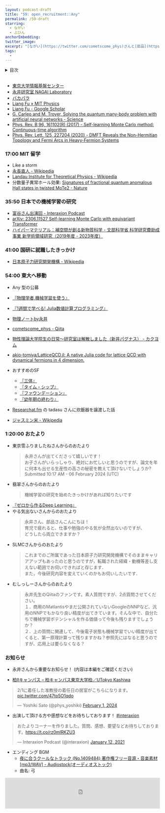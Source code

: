 ```yaml
---
layout: podcast-draft
title: "59: open_recruitment::Any"
permalink: /59-draft
starring:
  - ながい
  - ぶひん
anchorEmbedding: 
twitter_image: 
excerpt: "[ながい](https://twitter.com/cometscome_phys)さんと[部品](https://twitter.com/tjmlab)で Google DeepMind による新物質発見？、自動実験、2023年の超伝導情勢などについて話しました。"
tags:
  - 
---
```


<details>
<!-- https://github.com/gettalong/kramdown/issues/155#issuecomment-339793629 -->
<summary markdown='span'>目次</summary>
<nav>
  * this unordered seed list will be replaced by toc as unordered list
  {:toc}
<!-- https://stackoverflow.com/a/38419441/11480802 -->
</nav>
</details>
<br>

- [東京大学情報基盤センター](https://www.itc.u-tokyo.ac.jp/)
- [永井研究室 NAGAI Laboratory](https://webpark2417.sakura.ne.jp/ynagai/)
- [バカパラ](https://messagepassing.github.io/012-manycore/04-shinh/)
- [Liang Fu » MIT Physics](https://physics.mit.edu/faculty/liang-fu/)
- [Liang Fu - Google Scholar](https://scholar.google.com/citations?user=rS68naIAAAAJ&hl=ja)
- [G. Carleo and M. Troyer, Solving the quantum many-body problem with artificial neural networks - Science](https://www.science.org/doi/full/10.1126/science.aag2302)
- [Phys. Rev. B 96, 161102(R) (2017) - Self-learning Monte Carlo method: Continuous-time algorithm](https://journals.aps.org/prb/abstract/10.1103/PhysRevB.96.161102)
- [Phys. Rev. Lett. 125, 227204 (2020) - DMFT Reveals the Non-Hermitian Topology and Fermi Arcs in Heavy-Fermion Systems](https://journals.aps.org/prl/abstract/10.1103/PhysRevLett.125.227204)

### 17:00 MIT 留学

- Like a storm
- [永長直人 - Wikipedia](https://ja.wikipedia.org/wiki/%E6%B0%B8%E9%95%B7%E7%9B%B4%E4%BA%BA)
- [Landau Institute for Theoretical Physics - Wikipedia](https://en.wikipedia.org/wiki/Landau_Institute_for_Theoretical_Physics)
- 分数量子異常ホール効果: [Signatures of fractional quantum anomalous Hall states in twisted MoTe2 - Nature](https://www.nature.com/articles/s41586-023-06289-w)

### 35:50 日本での機械学習の研究

- [富谷さん出演回 - Interaxion Podcast](https://interaxion-podcast.github.io/starring/#%E3%81%A8%E3%81%BF%E3%82%84)
- [arXiv: 2306.11527 Self-learning Monte Carlo with equivariant Transformer](https://arxiv.org/abs/2306.11527)
- [ハイパーマテリアル：補空間が創る新物質科学 - 文部科学省 科学研究費助成事業 新学術領域研究（2019年度 - 2023年度）](https://www.rs.tus.ac.jp/hypermaterials/)

### 41:00 国研に就職したきっかけ

- [日本原子力研究開発機構 - Wikipedia](https://ja.wikipedia.org/wiki/%E6%97%A5%E6%9C%AC%E5%8E%9F%E5%AD%90%E5%8A%9B%E7%A0%94%E7%A9%B6%E9%96%8B%E7%99%BA%E6%A9%9F%E6%A7%8B)

### 54:00 東大へ移動

- Any 型の公募
- [『物理学者,機械学習を使う』](https://amzn.to/3ItSNUA)
- [『1週間で学べる! Julia数値計算プログラミング』](https://amzn.to/3TxJglW)
- [物理ノートby永井](http://www.webpark2417.sakura.ne.jp/oldstyle/nagainotes.htm)
- [cometscome_phys - Qiita](https://qiita.com/cometscome_phys)
- [物性理論大学院生の日常〜研究室は解散しました（新井パグナス） - カクヨム](https://kakuyomu.jp/works/1177354054882886305)
- [akio-tomiya/LatticeQCD.jl: A native Julia code for lattice QCD with dynamical fermions in 4 dimension.](https://github.com/akio-tomiya/LatticeQCD.jl)

- おすすめのSF
  - [『三体』](https://amzn.to/3wV6qcJ)
  - [『タイム・シップ』](https://amzn.to/3wKpCtY)
  - [『ファウンデーション』](https://amzn.to/3Vb0SFp)
  - [『幼年期の終わり』](https://amzn.to/48Sfpsy)
- [Researchat.fm](https://researchat.fm/) の tadasu さんに炊飯器を譲渡した話
- [ジャスミン米 - Wikipedia](https://ja.wikipedia.org/wiki/%E3%82%B8%E3%83%A3%E3%82%B9%E3%83%9F%E3%83%B3%E7%B1%B3)

### 1:20:00 おたより

- 東京雪ふりましたねさんからのおたより  
  >永井さんが出てくださって嬉しいです！  
  >お子さんがいらっしゃり、絶対にお忙しいと思うのですが、論文を年に何本も出せる生産性の高さの秘密を教えて頂けないでしょうか?  
  > Submitted 10:17 AM - 06 February 2024 (UTC)
- 翡翠さんからのおたより  
  >機械学習の研究を始めたきっかけがあれば知りたいです
- [『ゼロから作るDeep Learning』](https://amzn.to/3wUyyNa)
- やる気出ないさんからのおたより  
  >永井さん、部品さんこんにちは！  
  >育児で疲れると、仕事や勉強のやる気が全然出ないのですが、  
  >どうしたら両立できますか？
- SLMCさんからのおたより  
  >これまでのご所属であった日本原子力研究開発機構でそのままキャリアアップもあったのと思うのですが，転職された経緯・動機等差し支えない範囲でお伺いできればと存じます．  
  >また，今後研究内容を変えていくのかもお伺いしたいです．
- むしっしーさんからのおたより  
  >永井先生のQiitaのファンです。素人質問ですが、2点質問させてください。  
  >１．商用のMatlantisやまだ公開されていないGoogleのNNPなど、汎用のNNPでもかなり良い精度が出てきています。そんな中で、自分たちで機械学習ポテンシャルを作る価値って今後も残りますでしょうか？  
  >２．上の質問に関連して、今後電子状態も機械学習でいい精度が出てくると、第一原理計算って残りますかね？参照先にはなると思うのですが、応用上は要らなくなる？

### お知らせ

- 永井さんから重要なお知らせ！ (内容は本編をご確認ください)

- [柏Ⅱキャンパス – 柏キャンパス東京大学柏／UTokyo Kashiwa](https://www.kashiwa.u-tokyo.ac.jp/about_kashiwa_campus/about_kashiwa_ii_campus/)

<blockquote class="twitter-tweet tw-align-center"><p lang="ja" dir="ltr">2/1に着任した准教授の着任日の居室がこちらになります。 <a href="https://t.co/47to5O1qdo">pic.twitter.com/47to5O1qdo</a></p>&mdash; Yoshiki Sato (@phys_yoshiki) <a href="https://twitter.com/phys_yoshiki/status/1753051021620936804?ref_src=twsrc%5Etfw">February 1, 2024</a>
</blockquote> <script async src="https://platform.twitter.com/widgets.js" charset="utf-8"></script>

- 出演して頂ける方や感想などをお待ちしております！ [#interaxion](https://twitter.com/hashtag/interaxion)

<blockquote class="twitter-tweet tw-align-center"><p lang="ja" dir="ltr">おたよりコーナーを作りました。質問、感想、要望などお待ちしております。<a href="https://t.co/rz0mlRKZU3">https://t.co/rz0mlRKZU3</a></p>— Interaxion Podcast (@interaxion) <a href="https://twitter.com/interaxion/status/1348936492488421378?ref_src=twsrc%5Etfw">January 12, 2021</a>
</blockquote> <script async src="https://platform.twitter.com/widgets.js" charset="utf-8"></script>

- エンディング BGM
  - [夜に合うクールなトラック (No.1409484) 著作権フリー音源・音楽素材 [mp3/WAV] - Audiostock(オーディオストック)](https://audiostock.jp/audio/1409484)
  - 曲名: 弓

<iframe width="100%" height="100" scrolling="no" frameborder="no" src="https://audiostock.jp/embed?id=1409484"></iframe>
